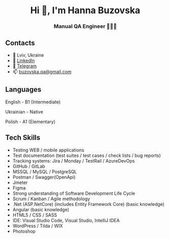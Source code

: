 <h1 align="center">
Hi 👋, I'm Hanna Buzovska
</h1> 

<h3 align="center">
Manual QA Engineer 👩🏼‍💻
</h3> 

## Contacts

- 📍 Lviv, Ukraine
- 📝 [LinkedIn](https://www.linkedin.com/in/hanna-buzovska/)
- 📝 [Telegram](https://t.me/HannaBuzovska)
- 📫 buzovska.qa@gmail.com

## Languages

English - B1 (Intermediate)

Ukrainian - Native

Polish - A1 (Elementary)

## Tech Skills

- Testing WEB / mobile applications
- Test documentation 
(test suites / test cases / check lists / bug reports)
- Tracking systems: 
Jira / Monday / TestRail / AzureDevOps
- GitHub / GitLab
- MSSQL / MySQL / PostgreSQL
- Postman / Swagger(OpenApi)
- Jmeter
- Figma
- Strong understanding of Software Development Life Cycle
- Scrum / Kanban / Agile methodology
- .Net (ASP.NetCore)
 (includes Entity Framework Core)
 (basic knowledge)
- Angular
 (basic knowledge)
- HTML5 / CSS / SASS
- IDE:
 Visual Studio Code, Visual Studio, 
IntelliJ IDEA
- WordPress / Tilda / WIX
- Photoshop
<!---
HannaBuzovska/HannaBuzovska is a ✨ special ✨ repository because its `README.md` (this file) appears on your GitHub profile.
You can click the Preview link to take a look at your changes.
--->
